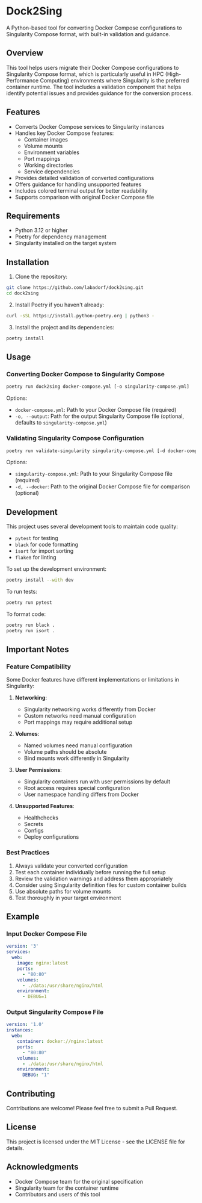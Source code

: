 # Dock2Sing

A Python-based tool for converting Docker Compose configurations to Singularity Compose format, with built-in validation and guidance.

## Overview

This tool helps users migrate their Docker Compose configurations to Singularity Compose format, which is particularly useful in HPC (High-Performance Computing) environments where Singularity is the preferred container runtime. The tool includes a validation component that helps identify potential issues and provides guidance for the conversion process.

## Features

- Converts Docker Compose services to Singularity instances
- Handles key Docker Compose features:
  - Container images
  - Volume mounts
  - Environment variables
  - Port mappings
  - Working directories
  - Service dependencies
- Provides detailed validation of converted configurations
- Offers guidance for handling unsupported features
- Includes colored terminal output for better readability
- Supports comparison with original Docker Compose file

## Requirements

- Python 3.12 or higher
- Poetry for dependency management
- Singularity installed on the target system

## Installation

1. Clone the repository:
```bash
git clone https://github.com/labadorf/dock2sing.git
cd dock2sing
```

2. Install Poetry if you haven't already:
```bash
curl -sSL https://install.python-poetry.org | python3 -
```

3. Install the project and its dependencies:
```bash
poetry install
```

## Usage

### Converting Docker Compose to Singularity Compose

```bash
poetry run dock2sing docker-compose.yml [-o singularity-compose.yml]
```

Options:
- `docker-compose.yml`: Path to your Docker Compose file (required)
- `-o, --output`: Path for the output Singularity Compose file (optional, defaults to `singularity-compose.yml`)

### Validating Singularity Compose Configuration

```bash
poetry run validate-singularity singularity-compose.yml [-d docker-compose.yml]
```

Options:
- `singularity-compose.yml`: Path to your Singularity Compose file (required)
- `-d, --docker`: Path to the original Docker Compose file for comparison (optional)

## Development

This project uses several development tools to maintain code quality:

- `pytest` for testing
- `black` for code formatting
- `isort` for import sorting
- `flake8` for linting

To set up the development environment:

```bash
poetry install --with dev
```

To run tests:
```bash
poetry run pytest
```

To format code:
```bash
poetry run black .
poetry run isort .
```

## Important Notes

### Feature Compatibility

Some Docker features have different implementations or limitations in Singularity:

1. **Networking**:
   - Singularity networking works differently from Docker
   - Custom networks need manual configuration
   - Port mappings may require additional setup

2. **Volumes**:
   - Named volumes need manual configuration
   - Volume paths should be absolute
   - Bind mounts work differently in Singularity

3. **User Permissions**:
   - Singularity containers run with user permissions by default
   - Root access requires special configuration
   - User namespace handling differs from Docker

4. **Unsupported Features**:
   - Healthchecks
   - Secrets
   - Configs
   - Deploy configurations

### Best Practices

1. Always validate your converted configuration
2. Test each container individually before running the full setup
3. Review the validation warnings and address them appropriately
4. Consider using Singularity definition files for custom container builds
5. Use absolute paths for volume mounts
6. Test thoroughly in your target environment

## Example

### Input Docker Compose File
```yaml
version: '3'
services:
  web:
    image: nginx:latest
    ports:
      - "80:80"
    volumes:
      - ./data:/usr/share/nginx/html
    environment:
      - DEBUG=1
```

### Output Singularity Compose File
```yaml
version: '1.0'
instances:
  web:
    container: docker://nginx:latest
    ports:
      - "80:80"
    volumes:
      - ./data:/usr/share/nginx/html
    environment:
      DEBUG: "1"
```

## Contributing

Contributions are welcome! Please feel free to submit a Pull Request.

## License

This project is licensed under the MIT License - see the LICENSE file for details.

## Acknowledgments

- Docker Compose team for the original specification
- Singularity team for the container runtime
- Contributors and users of this tool 